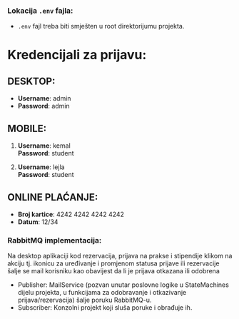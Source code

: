 ### Lokacija `.env` fajla:
- `.env` fajl treba biti smješten u root direktorijumu projekta.

# Kredencijali za prijavu:

## DESKTOP: 
- **Username**: admin
- **Password**: admin

## MOBILE:
1. **Username**: kemal  
   **Password**: student

2. **Username**: lejla  
   **Password**: student

## ONLINE PLAĆANJE:

- **Broj kartice**: 4242 4242 4242 4242
- **Datum**: 12/34

### RabbitMQ implementacija:
   
Na desktop aplikaciji kod rezervacija, prijava na prakse i stipendije klikom na akciju tj. ikonicu za uređivanje i promjenom statusa prijave ili rezervacije šalje se mail korisniku kao obavijest da li je prijava otkazana ili odobrena
- Publisher: MailService (pozvan unutar poslovne logike u StateMachines dijelu projekta, u funkcijama za odobravanje i otkazivanje prijava/rezervacija) šalje poruku RabbitMQ-u.
- Subscriber: Konzolni projekt koji sluša poruke i obrađuje ih.

